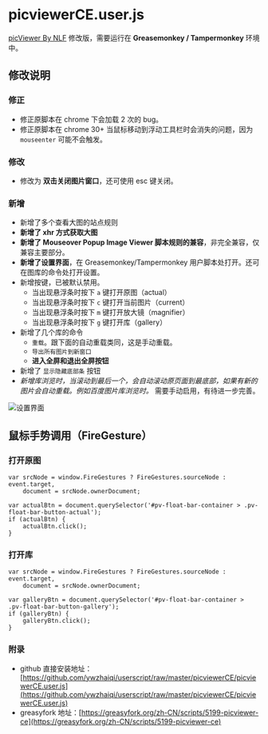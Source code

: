 picviewerCE.user.js
===================

[picViewer By NLF](http://userscripts-mirror.org/scripts/show/105741) 修改版，需要运行在 **Greasemonkey / Tampermonkey** 环境中。


## 修改说明

### 修正

- 修正原脚本在 chrome 下会加载 2 次的 bug。
- 修正原脚本在 chrome 30+ 当鼠标移动到浮动工具栏时会消失的问题，因为 `mouseenter` 可能不会触发。

### 修改

- 修改为 **双击关闭图片窗口**，还可使用 esc 键关闭。

### 新增

- 新增了多个查看大图的站点规则
- **新增了 xhr 方式获取大图**
- **新增了 Mouseover Popup Image Viewer 脚本规则的兼容**，非完全兼容，仅兼容主要部分。
- **新增了设置界面**，在 Greasemonkey/Tampermonkey 用户脚本处打开。还可在图库的命令处打开设置。
- 新增按键，已被默认禁用。
    - 当出现悬浮条时按下 `a` 键打开原图（actual）
    - 当出现悬浮条时按下 `c` 键打开当前图片（current）
    - 当出现悬浮条时按下 `m` 键打开放大镜（magnifier）
    - 当出现悬浮条时按下 `g` 键打开库（gallery）
- 新增了几个库的命令
    - `重载`。跟下面的自动重载类同，这是手动重载。
    - `导出所有图片到新窗口`
    - **进入全屏和退出全屏按钮**
- 新增了 `显示隐藏底部条` 按钮
- *新增库浏览时，当滚动到最后一个，会自动滚动原页面到最底部，如果有新的图片会自动重载。例如百度图片库浏览时。* 需要手动启用，有待进一步完善。

![设置界面](https://github.com/ywzhaiqi/userscript/raw/master/picviewerCE/config.png)

## 鼠标手势调用（FireGesture）

### 打开原图

    var srcNode = window.FireGestures ? FireGestures.sourceNode : event.target,
        document = srcNode.ownerDocument;

    var actualBtn = document.querySelector('#pv-float-bar-container > .pv-float-bar-button-actual');
    if (actualBtn) {
        actualBtn.click();
    }

### 打开库

    var srcNode = window.FireGestures ? FireGestures.sourceNode : event.target,
        document = srcNode.ownerDocument;

    var galleryBtn = document.querySelector('#pv-float-bar-container > .pv-float-bar-button-gallery');
    if (galleryBtn) {
        galleryBtn.click();
    }

### 附录

- github 直接安装地址：[https://github.com/ywzhaiqi/userscript/raw/master/picviewerCE/picviewerCE.user.js](https://github.com/ywzhaiqi/userscript/raw/master/picviewerCE/picviewerCE.user.js)
- greasyfork 地址：[https://greasyfork.org/zh-CN/scripts/5199-picviewer-ce](https://greasyfork.org/zh-CN/scripts/5199-picviewer-ce)